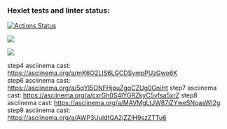 ### Hexlet tests and linter status:
[![Actions Status](https://github.com/barsheel/php-project-48/actions/workflows/hexlet-check.yml/badge.svg)](https://github.com/barsheel/php-project-48/actions)

<a href="https://codeclimate.com/github/barsheel/php-project-48/maintainability"><img src="https://api.codeclimate.com/v1/badges/dcd728563e7ffec61cb1/maintainability" /></a>

<a href="https://codeclimate.com/github/barsheel/php-project-48/test_coverage"><img src="https://api.codeclimate.com/v1/badges/dcd728563e7ffec61cb1/test_coverage" /></a>

step4 asciinema cast: https://asciinema.org/a/mK6O2LIS6LGCDSympPUzGwo6K     
step6 asciinema cast: https://asciinema.org/a/5qYI5ONFHjpuZgqCZUg0GniHt
step7 asciinema cast: https://asciinema.org/a/cxrGh0S4lYGRZkyC5vfsa5xrZ
step8 asciinema cast: https://asciinema.org/a/MAVMgLtJW87iZYweSNqasWI2g
step9 asciinema cast: https://asciinema.org/a/AWP3UuldtQA2jZZlH9szZTTu6

